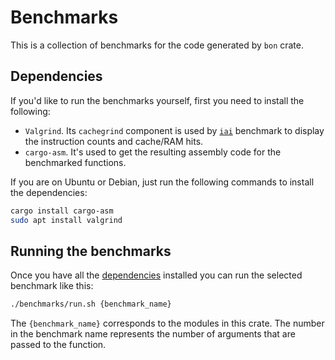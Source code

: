 # Benchmarks

This is a collection of benchmarks for the code generated by `bon` crate.

## Dependencies

If you'd like to run the benchmarks yourself, first you need to install the following:

- `Valgrind`. Its `cachegrind` component is used by [`iai`](https://github.com/bheisler/iai) benchmark to display the instruction counts and cache/RAM hits.
- `cargo-asm`. It's used to get the resulting assembly code for the benchmarked functions.

If you are on Ubuntu or Debian, just run the following commands to install the dependencies:

```bash
cargo install cargo-asm
sudo apt install valgrind
```

## Running the benchmarks

Once you have all the [dependencies](#dependencies) installed you can run the selected benchmark like this:

```bash
./benchmarks/run.sh {benchmark_name}
```

The `{benchmark_name}` corresponds to the modules in this crate. The number in the benchmark name represents the number of arguments that are passed to the function.
